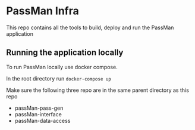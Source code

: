 # PassMan Infra
This repo contains all the tools to build, deploy and run the PassMan application


## Running the application locally
To run PassMan locally use docker compose.

In the root directory run `docker-compose up`

Make sure the following three repo are in the same parent directory as this repo
- passMan-pass-gen
- passMan-interface
- passMan-data-access
